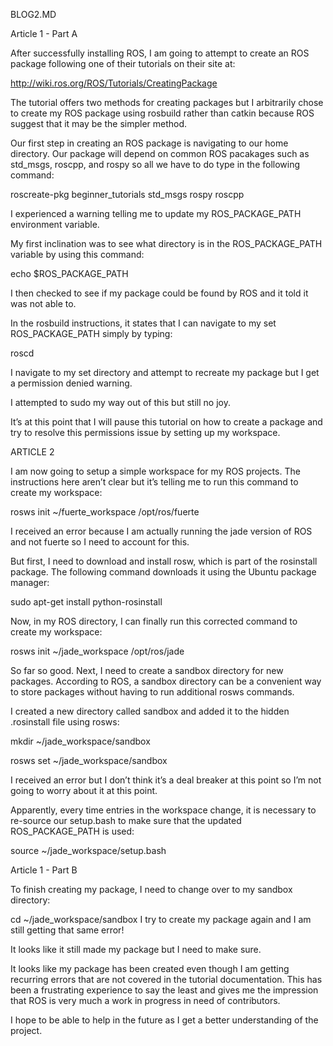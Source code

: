 BLOG2.MD

Article 1 - Part A

After successfully installing ROS, I am going to attempt to create an ROS package following one of their tutorials on their site at:

http://wiki.ros.org/ROS/Tutorials/CreatingPackage

The tutorial offers two methods for creating packages but I arbitrarily chose to create my ROS package using rosbuild rather than catkin because ROS suggest that it may be the simpler method.


  
Our first step in creating an ROS package is navigating to our home directory.  Our package will depend on common ROS pacakages such as std_msgs, roscpp, and rospy so all we have to do type in the following command:

roscreate-pkg beginner_tutorials std_msgs rospy roscpp

I experienced a warning telling me to update my ROS_PACKAGE_PATH environment variable.



My first inclination was to see what directory is in the ROS_PACKAGE_PATH variable by using this command:

echo $ROS_PACKAGE_PATH

I then checked to see if my package could be found by ROS and it told it was not able to.




In the rosbuild instructions, it states that I can navigate to my set ROS_PACKAGE_PATH simply by typing:

roscd

I navigate to my set directory and attempt to recreate my package but I get a permission denied warning.



I attempted to sudo my way out of this but still no joy.



It’s at this point that I will pause this tutorial on how to create a package and try to resolve this permissions issue by setting up my workspace.







ARTICLE 2

I am now going to setup a simple workspace for my ROS projects.  The instructions here aren’t clear but it’s telling me to run this command to create my workspace:

rosws init ~/fuerte_workspace /opt/ros/fuerte

I received an error because I am actually running the jade version of ROS and not fuerte so I need to account for this. 

But first, I need to download and install rosw, which is part of the rosinstall package.  The following command downloads it using the Ubuntu package manager:

sudo apt-get install python-rosinstall







Now, in my ROS directory, I can finally run this corrected command to create my workspace:

rosws init ~/jade_workspace /opt/ros/jade


So far so good.  Next, I need to create a sandbox directory for new packages.  According to ROS, a sandbox directory can be a convenient way to store packages without having to run additional rosws commands.

I created a new directory called sandbox and added it to the hidden .rosinstall file using rosws:

mkdir ~/jade_workspace/sandbox

rosws set ~/jade_workspace/sandbox

I received an error but I don’t think it’s a deal breaker at this point so I’m not going to worry about it at this point.



Apparently, every time entries in the workspace change, it is necessary to re-source our setup.bash to make sure that the updated ROS_PACKAGE_PATH is used:

source ~/jade_workspace/setup.bash






Article 1 - Part B

To finish creating my package, I need to change over to my sandbox directory:

cd ~/jade_workspace/sandbox
I try to create my package again and I am still getting that same error!



It looks like it still made my package but I need to make sure.



It looks like my package has been created even though I am getting recurring errors that are not covered in the tutorial documentation.  This has been a frustrating experience to say the least and gives me the impression that ROS is very much a work in progress in need of contributors.

I hope to be able to help in the future as I get a better understanding of the project.
